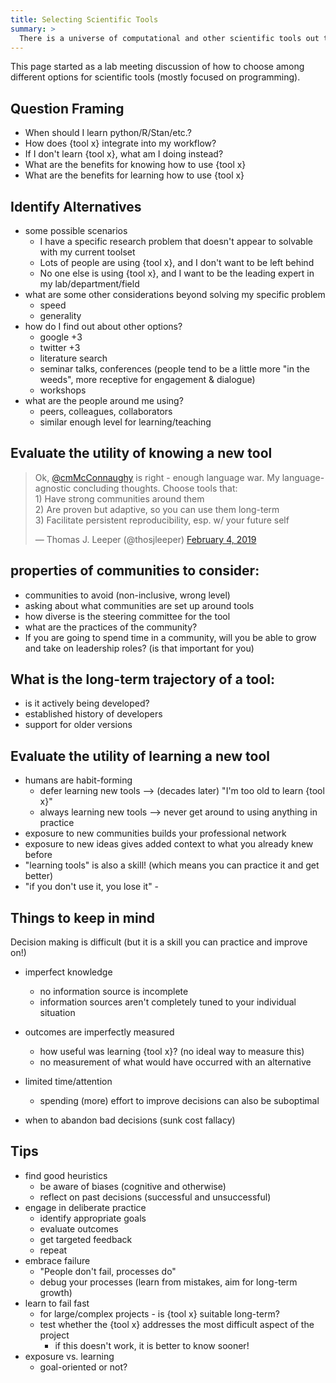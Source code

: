 ```yaml
---
title: Selecting Scientific Tools
summary: >
  There is a universe of computational and other scientific tools out there. How do you pick which ones to use?
---
```


This page started as a lab meeting discussion of how to choose among different options for scientific tools (mostly focused on programming).

## Question Framing

* When should I learn python/R/Stan/etc.?
* How does {tool x} integrate into my workflow?
* If I don't learn {tool x}, what am I doing instead?
* What are the benefits for knowing how to use {tool x}
* What are the benefits for learning how to use {tool x}

## Identify Alternatives

* some possible scenarios
  - I have a specific research problem that doesn't appear to solvable with my current toolset
  - Lots of people are using {tool x}, and I don't want to be left behind
  - No one else is using {tool x}, and I want to be the leading expert in my lab/department/field
* what are some other considerations beyond solving my specific problem
  - speed
  - generality
* how do I find out about other options?
  - google +3
  - twitter +3
  - literature search 
  - seminar talks, conferences (people tend to be a little more "in the weeds", more receptive for engagement & dialogue)
  - workshops
* what are the people around me using?
  - peers, colleagues, collaborators
  - similar enough level for learning/teaching 

## Evaluate the utility of knowing a new tool

<blockquote class="twitter-tweet" data-lang="en"><p lang="en" dir="ltr">Ok, <a href="https://twitter.com/cmMcConnaughy?ref_src=twsrc%5Etfw">@cmMcConnaughy</a> is right - enough language war. My language-agnostic concluding thoughts. Choose tools that:<br>1) Have strong communities around them<br>2) Are proven but adaptive, so you can use them long-term<br>3) Facilitate persistent reproducibility, esp. w/ your future self</p>&mdash; Thomas J. Leeper (@thosjleeper) <a href="https://twitter.com/thosjleeper/status/1092508246378713093?ref_src=twsrc%5Etfw">February 4, 2019</a></blockquote>
<script async src="https://platform.twitter.com/widgets.js" charset="utf-8"></script>

## properties of communities to consider:
* communities to avoid (non-inclusive, wrong level)
* asking about what communities are set up around tools
* how diverse is the steering committee for the tool
* what are the practices of the community?
* If you are going to spend time in a community, will you be able to grow and take on leadership roles? (is that important for you)

## What is the long-term trajectory of a tool:
* is it actively being developed?
* established history of developers
* support for older versions


## Evaluate the utility of learning a new tool

* humans are habit-forming
  - defer learning new tools --> (decades later) "I'm too old to learn {tool x}"
  - always learning new tools --> never get around to using anything in practice
* exposure to new communities builds your professional network
* exposure to new ideas gives added context to what you already knew before
* "learning tools" is also a skill! (which means you can practice it and get better)
* "if you don't use it, you lose it" - 


## Things to keep in mind

Decision making is difficult (but it is a skill you can practice and improve on!)

* imperfect knowledge
  - no information source is incomplete
  - information sources aren't completely tuned to your individual situation
* outcomes are imperfectly measured
  - how useful was learning {tool x}? (no ideal way to measure this)
  - no measurement of what would have occurred with an alternative
* limited time/attention
  - spending (more) effort to improve decisions can also be suboptimal

* when to abandon bad decisions (sunk cost fallacy)

## Tips

* find good heuristics
  - be aware of biases (cognitive and otherwise)
  - reflect on past decisions (successful and unsuccessful)
* engage in deliberate practice
  - identify appropriate goals
  - evaluate outcomes
  - get targeted feedback
  - repeat
* embrace failure
  - "People don't fail, processes do"
  - debug your processes (learn from mistakes, aim for long-term growth)
* learn to fail fast
  - for large/complex projects - is {tool x} suitable long-term?
  - test whether the {tool x} addresses the most difficult aspect of the project
    - if this doesn't work, it is better to know sooner!
* exposure vs. learning
  - goal-oriented or not?